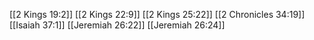 [[2 Kings 19:2]]
[[2 Kings 22:9]]
[[2 Kings 25:22]]
[[2 Chronicles 34:19]]
[[Isaiah 37:1]]
[[Jeremiah 26:22]]
[[Jeremiah 26:24]]
